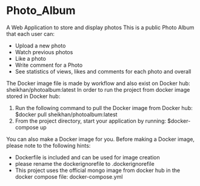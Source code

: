 # Photo_Album
A Web Application to store and display photos
This is a public Photo Album that each user can:
 - Upload a new photo
 - Watch previous photos
 - Like a photo
 - Write comment for a Photo
 - See statistics of views, likes and comments for each photo and overall
 
The Docker image file is made by workflow and also exist on Docker hub: sheikhan/photoalbum:latest
In order to run the project from docker image stored in Docker hub:
1) Run the following command to pull the Docker image from Docker hub: 
	$docker pull sheikhan/photoalbum:latest
2) From the project directory, start your application by running:
  	$docker-compose up
   
You can also make a Docker image for you. Before making a Docker image, please note to the following hints:
- Dockerfile is included and can be used for image creation
- please rename the dockerignorefile to .dockerignorefile
- This project uses the official mongo image from docker hub in the docker compose file: docker-compose.yml

